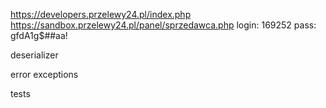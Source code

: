https://developers.przelewy24.pl/index.php
https://sandbox.przelewy24.pl/panel/sprzedawca.php
login: 169252
pass: gfdA1g$##aa!

deserializer

error exceptions

tests